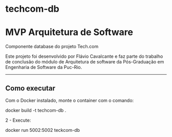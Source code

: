 # techcom-db

# MVP Arquitetura de Software

Componente database do projeto Tech.com

Este projeto foi desenvolvido por Flávio Cavalcante e faz parte do trabalho de conclusão do módulo de Arquitetura de software da Pós-Graduação em Engenharia de Software da Puc-Rio.

---
## Como executar

Com o Docker instalado, monte o container com o comando:

docker build -t techcom-db . 

2 - Execute:

docker run 5002:5002 teckcom-db